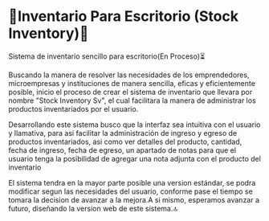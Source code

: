 # 📍Inventario Para Escritorio (Stock Inventory)📍
Sistema de inventario sencillo para escritorio(En Proceso)⏳

Buscando la manera de resolver las necesidades de los emprendedores, microempresas y instituciones de manera sencilla, eficas y eficientemente posible, inicio el proceso de crear el sistema de inventario que llevara por nombre "Stock Inventory Sv", el cual facilitara la manera de administrar los productos inventariados por el usuario.

Desarrollando este sistema busco que la interfaz sea intuitiva con el usuario y llamativa, para asi facilitar la administración de ingreso y egreso de productos inventariados, asi como ver detalles del producto, cantidad, fecha de ingreso, fecha de egreso, un apartado de notas para que el usuario tenga la posibilidad de agregar una nota adjunta con el producto del inventario

El sistema tendra en la mayor parte posible una version estándar, se podra modificar segun las necesidades del usuario, conforme pase el tiempo se tomara la decision de avanzar a la mejora.A si mismo, esperamos avanzar a futuro, diseñando la version web de este sistema.🔝

